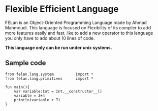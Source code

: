 # Flexible Efficient Language
FELan is an Object-Oriented Programming Language made by Ahmad Mahmoudi. This language is focused on Flexibility of its compiler to add more features easily and fast. like to add a new operator to this language you only have to add about 10 lines of code.

**This language only can be run under unix systems.**

## Sample code
```
from felan.lang.system          import *
from felan.lang.primitives      import *

fun main(){
    var variable:Int = Int.__constructor__()
    variable = 3+4
    println(variable + 7)
}
```